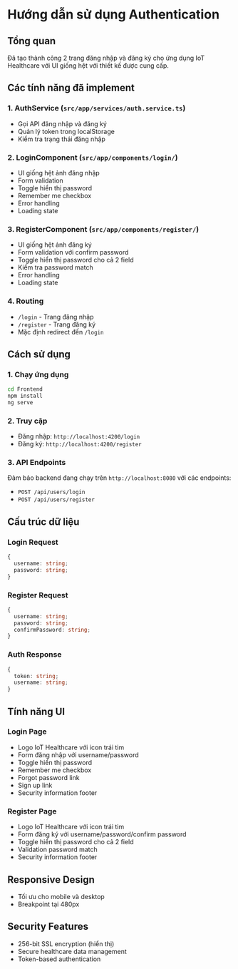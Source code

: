 # Hướng dẫn sử dụng Authentication

## Tổng quan
Đã tạo thành công 2 trang đăng nhập và đăng ký cho ứng dụng IoT Healthcare với UI giống hệt với thiết kế được cung cấp.

## Các tính năng đã implement

### 1. AuthService (`src/app/services/auth.service.ts`)
- Gọi API đăng nhập và đăng ký
- Quản lý token trong localStorage
- Kiểm tra trạng thái đăng nhập

### 2. LoginComponent (`src/app/components/login/`)
- UI giống hệt ảnh đăng nhập
- Form validation
- Toggle hiển thị password
- Remember me checkbox
- Error handling
- Loading state

### 3. RegisterComponent (`src/app/components/register/`)
- UI giống hệt ảnh đăng ký
- Form validation với confirm password
- Toggle hiển thị password cho cả 2 field
- Kiểm tra password match
- Error handling
- Loading state

### 4. Routing
- `/login` - Trang đăng nhập
- `/register` - Trang đăng ký
- Mặc định redirect đến `/login`

## Cách sử dụng

### 1. Chạy ứng dụng
```bash
cd Frontend
npm install
ng serve
```

### 2. Truy cập
- Đăng nhập: `http://localhost:4200/login`
- Đăng ký: `http://localhost:4200/register`

### 3. API Endpoints
Đảm bảo backend đang chạy trên `http://localhost:8080` với các endpoints:
- `POST /api/users/login`
- `POST /api/users/register`

## Cấu trúc dữ liệu

### Login Request
```typescript
{
  username: string;
  password: string;
}
```

### Register Request
```typescript
{
  username: string;
  password: string;
  confirmPassword: string;
}
```

### Auth Response
```typescript
{
  token: string;
  username: string;
}
```

## Tính năng UI

### Login Page
- Logo IoT Healthcare với icon trái tim
- Form đăng nhập với username/password
- Toggle hiển thị password
- Remember me checkbox
- Forgot password link
- Sign up link
- Security information footer

### Register Page
- Logo IoT Healthcare với icon trái tim
- Form đăng ký với username/password/confirm password
- Toggle hiển thị password cho cả 2 field
- Validation password match
- Security information footer

## Responsive Design
- Tối ưu cho mobile và desktop
- Breakpoint tại 480px

## Security Features
- 256-bit SSL encryption (hiển thị)
- Secure healthcare data management
- Token-based authentication
